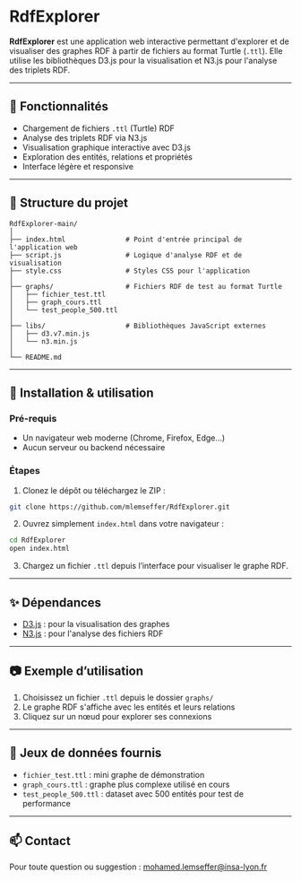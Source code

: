 # RdfExplorer

**RdfExplorer** est une application web interactive permettant d'explorer et de visualiser des graphes RDF à partir de fichiers au format Turtle (`.ttl`). Elle utilise les bibliothèques D3.js pour la visualisation et N3.js pour l'analyse des triplets RDF.

---

## 🚀 Fonctionnalités

- Chargement de fichiers `.ttl` (Turtle) RDF
- Analyse des triplets RDF via N3.js
- Visualisation graphique interactive avec D3.js
- Exploration des entités, relations et propriétés
- Interface légère et responsive

---

## 📁 Structure du projet

```
RdfExplorer-main/
│
├── index.html               # Point d'entrée principal de l'application web
├── script.js                # Logique d'analyse RDF et de visualisation
├── style.css                # Styles CSS pour l'application
│
├── graphs/                  # Fichiers RDF de test au format Turtle
│   ├── fichier_test.ttl
│   ├── graph_cours.ttl
│   └── test_people_500.ttl
│
├── libs/                    # Bibliothèques JavaScript externes
│   ├── d3.v7.min.js
│   └── n3.min.js
│
└── README.md
```

---

## 🔧 Installation & utilisation

### Pré-requis

- Un navigateur web moderne (Chrome, Firefox, Edge...)
- Aucun serveur ou backend nécessaire

### Étapes

1. Clonez le dépôt ou téléchargez le ZIP :
```bash
git clone https://github.com/mlemseffer/RdfExplorer.git
```

2. Ouvrez simplement `index.html` dans votre navigateur :
```bash
cd RdfExplorer
open index.html
```

3. Chargez un fichier `.ttl` depuis l’interface pour visualiser le graphe RDF.

---

## ✨ Dépendances

- [D3.js](https://d3js.org/) : pour la visualisation des graphes
- [N3.js](https://github.com/rdfjs/N3.js) : pour l'analyse des fichiers RDF

---

## 📷 Exemple d’utilisation

1. Choisissez un fichier `.ttl` depuis le dossier `graphs/`
2. Le graphe RDF s'affiche avec les entités et leurs relations
3. Cliquez sur un nœud pour explorer ses connexions

---

## 🧪 Jeux de données fournis

- `fichier_test.ttl` : mini graphe de démonstration
- `graph_cours.ttl` : graphe plus complexe utilisé en cours
- `test_people_500.ttl` : dataset avec 500 entités pour test de performance

---

## 📫 Contact

Pour toute question ou suggestion : mohamed.lemseffer@insa-lyon.fr
